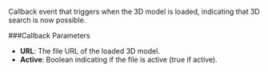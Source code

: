 Callback event that triggers when the 3D model is loaded, indicating that 3D search is now possible.

###Callback Parameters

- **URL**: The file URL of the loaded 3D model.
- **Active**: Boolean indicating if the file is active (true if active).
